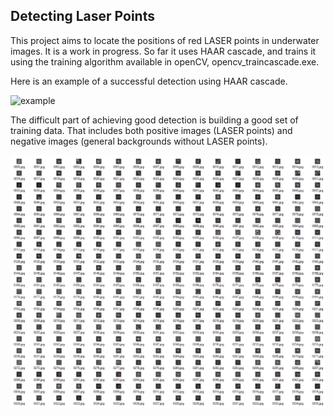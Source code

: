 ## Detecting Laser Points ##

This project aims to locate the positions of red LASER points in underwater images. It is a work in progress.
So far it uses HAAR cascade, and trains it using the training algorithm available in openCV, opencv_traincascade.exe. 

Here is an example of a successful detection using HAAR cascade. 

![example](example.png)

The difficult part of achieving good detection is building a good set of training data. That includes both positive images (LASER points) and negative images (general backgrounds without LASER points). 

![positives](positives.png)
